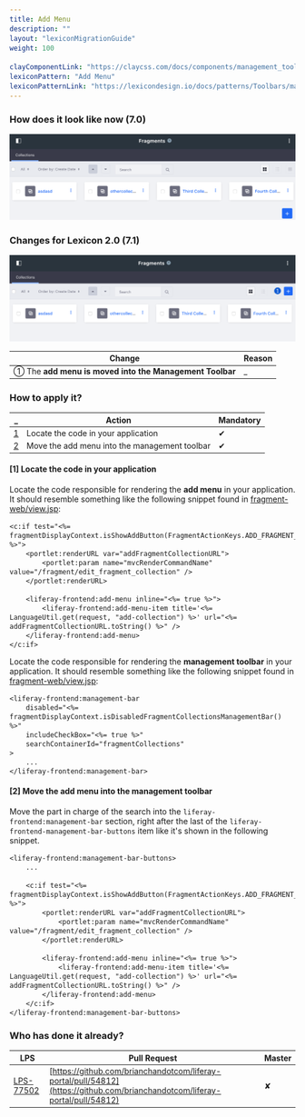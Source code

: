 ```yaml
---
title: Add Menu
description: ""
layout: "lexiconMigrationGuide"
weight: 100

clayComponentLink: "https://claycss.com/docs/components/management_toolbar.html"
lexiconPattern: "Add Menu"
lexiconPatternLink: "https://lexicondesign.io/docs/patterns/Toolbars/management_bar.html"
---
```


<article id="before-after">

### How does it look like now (7.0)

<img class="img img-thumbnail" src="/images/lexiconMigration/add_menu_old.png">

### Changes for Lexicon 2.0 (7.1)

<img class="img img-thumbnail" src="/images/lexiconMigration/add_menu_new.png">

Change | Reason
--- | ---
① The **add menu is moved into the Management Toolbar** | _

</article>

<article id="steps">

### How to apply it?

_ | Action | Mandatory
--- | --- | ---
[1](#step-1) | Locate the code in your application | ✔
[2](#step-2) | Move the add menu into the management toolbar | ✔

#### [1] Locate the code in your application <a id="step-1"></a>

Locate the code responsible for rendering the **add menu** in your application. It should resemble something like the following snippet found in [fragment-web/view.jsp](https://github.com/liferay/liferay-portal/blob/master/modules/apps/web-experience/fragment/fragment-web/src/main/resources/META-INF/resources/view.jsp#L119-L127):

```text/html
<c:if test="<%= fragmentDisplayContext.isShowAddButton(FragmentActionKeys.ADD_FRAGMENT_COLLECTION) %>">
    <portlet:renderURL var="addFragmentCollectionURL">
        <portlet:param name="mvcRenderCommandName" value="/fragment/edit_fragment_collection" />
    </portlet:renderURL>

    <liferay-frontend:add-menu inline="<%= true %>">
        <liferay-frontend:add-menu-item title='<%= LanguageUtil.get(request, "add-collection") %>' url="<%= addFragmentCollectionURL.toString() %>" />
    </liferay-frontend:add-menu>
</c:if>
```

Locate the code responsible for rendering the **management toolbar** in your application. It should resemble something like the following snippet found in [fragment-web/view.jsp](https://github.com/liferay/liferay-portal/blob/master/modules/apps/web-experience/fragment/fragment-web/src/main/resources/META-INF/resources/view.jsp#L28-L32):

```text/html
<liferay-frontend:management-bar
	disabled="<%= fragmentDisplayContext.isDisabledFragmentCollectionsManagementBar() %>"
	includeCheckBox="<%= true %>"
	searchContainerId="fragmentCollections"
>
    ...
</liferay-frontend:management-bar>
```

#### [2] Move the add menu into the management toolbar <a id="step-2"></a>

Move the part in charge of the search into the `liferay-frontend:management-bar` section, right after the last of the `liferay-frontend-management-bar-buttons` item like it's shown in the following snippet.

```text/html
<liferay-frontend:management-bar-buttons>
    ...

    <c:if test="<%= fragmentDisplayContext.isShowAddButton(FragmentActionKeys.ADD_FRAGMENT_COLLECTION) %>">
        <portlet:renderURL var="addFragmentCollectionURL">
            <portlet:param name="mvcRenderCommandName" value="/fragment/edit_fragment_collection" />
        </portlet:renderURL>

        <liferay-frontend:add-menu inline="<%= true %>">
            <liferay-frontend:add-menu-item title='<%= LanguageUtil.get(request, "add-collection") %>' url="<%= addFragmentCollectionURL.toString() %>" />
        </liferay-frontend:add-menu>
    </c:if>
</liferay-frontend:management-bar-buttons>
```
</article>

<article id="who-has-it-ready">

### Who has done it already?

LPS | Pull Request | Master
--- | --- | ---
[LPS-77502](https://issues.liferay.com/browse/LPS-77502) | [https://github.com/brianchandotcom/liferay-portal/pull/54812](https://github.com/brianchandotcom/liferay-portal/pull/54812) | ✘

</article>
